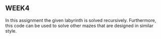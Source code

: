 ## WEEK4 ##
In this assignment the given labyrinth is solved recursively. Furthermore, this code can be used to solve other mazes that are designed in similar style.
